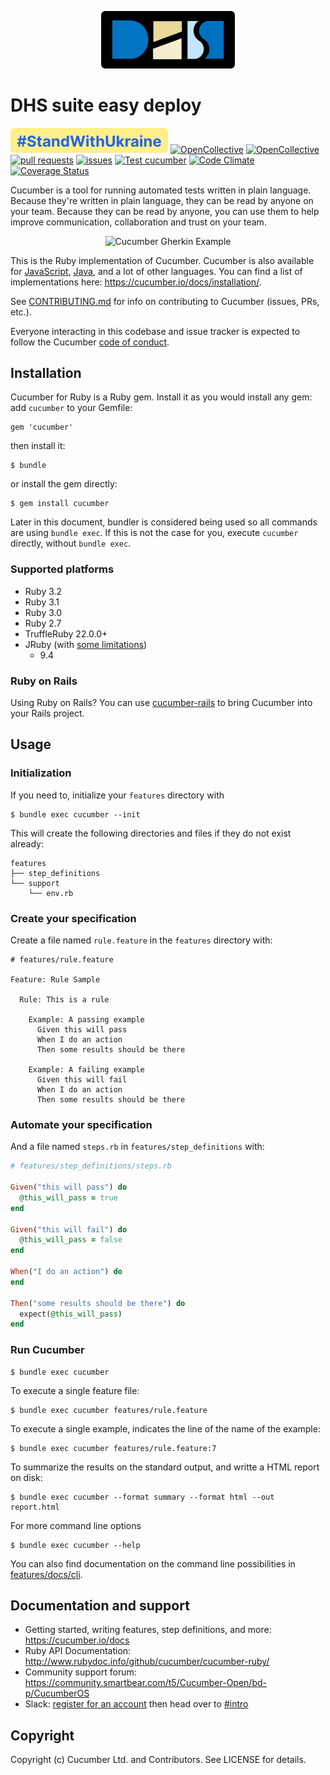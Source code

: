 <p align="center">
  <img src="./LogoDHS.png" alt="DHS suite easy deploy" width="214" />
</p>

# DHS suite easy deploy

[![Stand With Ukraine](https://raw.githubusercontent.com/vshymanskyy/StandWithUkraine/main/badges/StandWithUkraine.svg)](https://vshymanskyy.github.io/StandWithUkraine)
[![OpenCollective](https://opencollective.com/cucumber/backers/badge.svg)](https://opencollective.com/cucumber)
[![OpenCollective](https://opencollective.com/cucumber/sponsors/badge.svg)](https://opencollective.com/cucumber)
[![pull requests](https://oselvar.com/api/badge?label=pull%20requests&csvUrl=https%3A%2F%2Fraw.githubusercontent.com%2Fcucumber%2Foselvar-github-metrics%2Fmain%2Fdata%2Fcucumber%2Fcucumber-ruby%2FpullRequests.csv)](https://oselvar.com/github/cucumber/oselvar-github-metrics/main/cucumber/cucumber-ruby)
[![issues](https://oselvar.com/api/badge?label=issues&csvUrl=https%3A%2F%2Fraw.githubusercontent.com%2Fcucumber%2Foselvar-github-metrics%2Fmain%2Fdata%2Fcucumber%2Fcucumber-ruby%2Fissues.csv)](https://oselvar.com/github/cucumber/oselvar-github-metrics/main/cucumber/cucumber-ruby)
[![Test cucumber](https://github.com/cucumber/cucumber-ruby/actions/workflows/cucumber-ruby.yml/badge.svg)](https://github.com/cucumber/cucumber-ruby/actions/workflows/cucumber-ruby.yml)
[![Code Climate](https://codeclimate.com/github/cucumber/cucumber-ruby.svg)](https://codeclimate.com/github/cucumber/cucumber-ruby)
[![Coverage Status](https://coveralls.io/repos/cucumber/cucumber-ruby/badge.svg?branch=main)](https://coveralls.io/r/cucumber/cucumber-ruby?branch=main)

Cucumber is a tool for running automated tests written in plain language. Because they're
written in plain language, they can be read by anyone on your team. Because they can be
read by anyone, you can use them to help improve communication, collaboration and trust on
your team.

<p align="center">
  <img src="./.github/img/gherkin-example.png" alt="Cucumber Gherkin Example" width="728" />
</p>

This is the Ruby implementation of Cucumber. Cucumber is also available for [JavaScript](https://github.com/cucumber/cucumber-js),
[Java](https://github.com/cucumber/cucumber-jvm), and a lot of other languages. You can find a list of implementations here: https://cucumber.io/docs/installation/.

See [CONTRIBUTING.md](CONTRIBUTING.md) for info on contributing to Cucumber (issues, PRs, etc.).

Everyone interacting in this codebase and issue tracker is expected to follow the
Cucumber [code of conduct](https://cucumber.io/conduct).

## Installation

Cucumber for Ruby is a Ruby gem. Install it as you would install any gem: add
`cucumber` to your Gemfile:

    gem 'cucumber'

then install it:

    $ bundle

or install the gem directly:

    $ gem install cucumber

Later in this document, bundler is considered being used so all commands are using
`bundle exec`. If this is not the case for you, execute `cucumber` directly, without
`bundle exec`.

### Supported platforms

- Ruby 3.2
- Ruby 3.1
- Ruby 3.0
- Ruby 2.7
- TruffleRuby 22.0.0+
- JRuby (with [some limitations](https://github.com/cucumber/cucumber-ruby/blob/main/docs/jruby-limitations.md))
  - 9.4

### Ruby on Rails

Using Ruby on Rails? You can use [cucumber-rails](https://github.com/cucumber/cucumber-rails)
to bring Cucumber into your Rails project.

## Usage

### Initialization

If you need to, initialize your `features` directory with

    $ bundle exec cucumber --init

This will create the following directories and files if they do not exist already:

    features
    ├── step_definitions
    └── support
        └── env.rb

### Create your specification

Create a file named `rule.feature` in the `features` directory with:

```gherkin
# features/rule.feature

Feature: Rule Sample

  Rule: This is a rule

    Example: A passing example
      Given this will pass
      When I do an action
      Then some results should be there

    Example: A failing example
      Given this will fail
      When I do an action
      Then some results should be there

```

### Automate your specification

And a file named `steps.rb` in `features/step_definitions` with:

```ruby
# features/step_definitions/steps.rb

Given("this will pass") do
  @this_will_pass = true
end

Given("this will fail") do
  @this_will_pass = false
end

When("I do an action") do
end

Then("some results should be there") do
  expect(@this_will_pass)
end
```

### Run Cucumber

    $ bundle exec cucumber

To execute a single feature file:

    $ bundle exec cucumber features/rule.feature

To execute a single example, indicates the line of the name of the example:

    $ bundle exec cucumber features/rule.feature:7

To summarize the results on the standard output, and writte a HTML report on disk:

    $ bundle exec cucumber --format summary --format html --out report.html

For more command line options

    $ bundle exec cucumber --help

You can also find documentation on the command line possibilities in
[features/docs/cli](features/docs/cli).

## Documentation and support

- Getting started, writing features, step definitions, and more: https://cucumber.io/docs
- Ruby API Documentation: http://www.rubydoc.info/github/cucumber/cucumber-ruby/
- Community support forum: https://community.smartbear.com/t5/Cucumber-Open/bd-p/CucumberOS
- Slack: [register for an account](https://cucumberbdd-slack-invite.herokuapp.com/) then head over to [#intro](https://cucumberbdd.slack.com/messages/C5WD8SA21/)

## Copyright

Copyright (c) Cucumber Ltd. and Contributors. See LICENSE for details.
